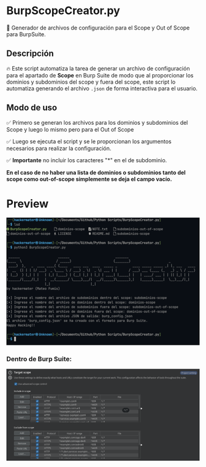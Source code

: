 # BurpScopeCreator.py
🔨 Generador de archivos de configuración para el Scope y Out of Scope para BurpSuite.

## Descripción

🔥 Este script automatiza la tarea de generar un archivo de configuración para el apartado de **Scope** en Burp Suite de modo que al proporcionar los dominios y subdominios del scope y fuera del scope, este script lo automatiza generando el archivo `.json` de forma interactiva para el usuario.

## Modo de uso

✅ Primero se generan los archivos para los dominios y subdominios del Scope y luego lo mismo pero para el Out of Scope

✅ Luego se ejecuta el script y se le proporcionan los argumentos necesarios para realizar la configuración.

✅ **Importante** no incluir los caracteres "*" en el de subdominio.

**En el caso de no haber una lista de dominios o subdominios tanto del scope como out-of-scope simplemente se deja el campo vacío.**

# Preview

![preview_usage](https://raw.githubusercontent.com/mateofumis/BurpScopeCreator.py/main/preview_usage.png)

### Dentro de Burp Suite:

![preview-burpsuite](https://raw.githubusercontent.com/mateofumis/BurpScopeCreator.py/main/preview_burpsuite.png)
